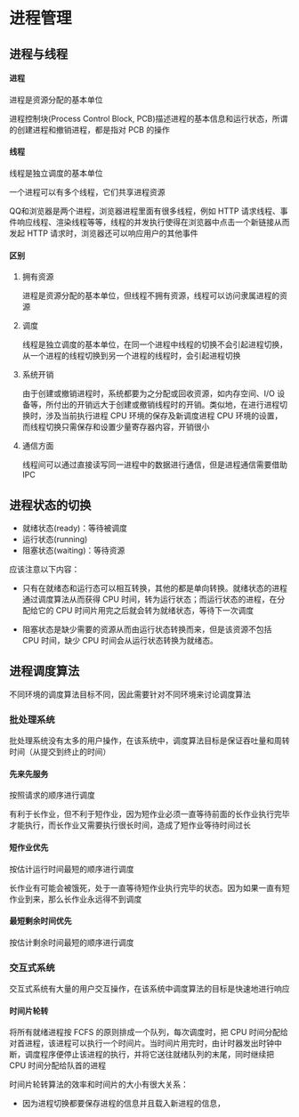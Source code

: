 # 进程管理

## 进程与线程
#### 进程
进程是资源分配的基本单位

进程控制块(Process Control Block, PCB)描述进程的基本信息和运行状态，所谓的创建进程和撤销进程，都是指对 PCB 的操作

#### 线程
线程是独立调度的基本单位

一个进程可以有多个线程，它们共享进程资源

QQ和浏览器是两个进程，浏览器进程里面有很多线程，例如 HTTP 请求线程、事件响应线程、渲染线程等等，线程的并发执行使得在浏览器中点击一个新链接从而发起 HTTP 请求时，浏览器还可以响应用户的其他事件

#### 区别
1. 拥有资源

    进程是资源分配的基本单位，但线程不拥有资源，线程可以访问隶属进程的资源

2. 调度

    线程是独立调度的基本单位，在同一个进程中线程的切换不会引起进程切换，从一个进程的线程切换到另一个进程的线程时，会引起进程切换

3. 系统开销
    
    由于创建或撤销进程时，系统都要为之分配或回收资源，如内存空间、I/O 设备等，所付出的开销远大于创建或撤销线程时的开销。类似地，在进行进程切换时，涉及当前执行进程 CPU 环境的保存及新调度进程 CPU 环境的设置，而线程切换只需保存和设置少量寄存器内容，开销很小
    
4. 通信方面

    线程间可以通过直接读写同一进程中的数据进行通信，但是进程通信需要借助 IPC
    
## 进程状态的切换
- 就绪状态(ready)：等待被调度
- 运行状态(running)
- 阻塞状态(waiting)：等待资源

应该注意以下内容：
    
- 只有在就绪态和运行态可以相互转换，其他的都是单向转换。就绪状态的进程通过调度算法从而获得 CPU 时间，转为运行状态；而运行状态的进程，在分配给它的 CPU 时间片用完之后就会转为就绪状态，等待下一次调度

- 阻塞状态是缺少需要的资源从而由运行状态转换而来，但是该资源不包括 CPU 时间，缺少 CPU 时间会从运行状态转换为就绪态。

## 进程调度算法

不同环境的调度算法目标不同，因此需要针对不同环境来讨论调度算法

### 批处理系统

批处理系统没有太多的用户操作，在该系统中，调度算法目标是保证吞吐量和周转时间（从提交到终止的时间）

#### 先来先服务

按照请求的顺序进行调度

有利于长作业，但不利于短作业，因为短作业必须一直等待前面的长作业执行完毕才能执行，而长作业又需要执行很长时间，造成了短作业等待时间过长

#### 短作业优先

按估计运行时间最短的顺序进行调度

长作业有可能会被饿死，处于一直等待短作业执行完毕的状态。因为如果一直有短作业到来，那么长作业永远得不到调度

#### 最短剩余时间优先

按估计剩余时间最短的顺序进行调度

### 交互式系统
交互式系统有大量的用户交互操作，在该系统中调度算法的目标是快速地进行响应

#### 时间片轮转
将所有就绪进程按 FCFS 的原则排成一个队列，每次调度时，把 CPU 时间分配给对首进程，该进程可以执行一个时间片。当时间片用完时，由计时器发出时钟中断，调度程序便停止该进程的执行，并将它送往就绪队列的末尾，同时继续把 CPU 时间分配给队首的进程

时间片轮转算法的效率和时间片的大小有很大关系：
- 因为进程切换都要保存进程的信息并且载入新进程的信息，



































